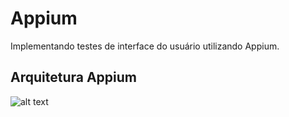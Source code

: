 
# Appium
Implementando testes de interface do usuário utilizando Appium. 


## Arquitetura Appium
![alt text](https://thinkpalm.com/wp-content/uploads/2017/11/Appium-Architecture.jpg)
